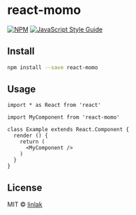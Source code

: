 # react-momo

> 

[![NPM](https://img.shields.io/npm/v/react-momo.svg)](https://www.npmjs.com/package/react-momo) [![JavaScript Style Guide](https://img.shields.io/badge/code_style-standard-brightgreen.svg)](https://standardjs.com)

## Install

```bash
npm install --save react-momo
```

## Usage

```tsx
import * as React from 'react'

import MyComponent from 'react-momo'

class Example extends React.Component {
  render () {
    return (
      <MyComponent />
    )
  }
}
```

## License

MIT © [linlak](https://github.com/linlak)
